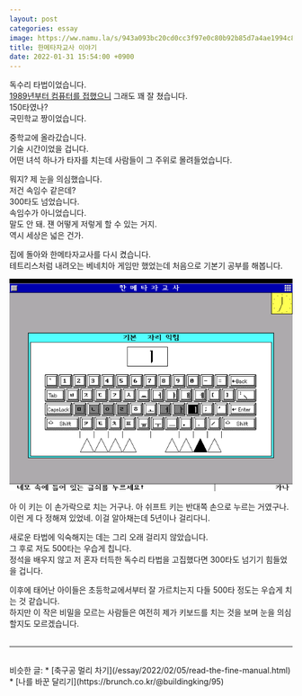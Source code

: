 ```yaml
---
layout: post
categories: essay
image: https://ww.namu.la/s/943a093bc20cd0cc3f97e0c80b92b85d7a4ae1994c8429efff59a23304db9c8c4e2cbfd712128a82e37259f10792fe60105e49d6cf1d6770d2ce18d8bba4e68397463bedb55d597e3bc7b621b7ff3ec727e683dcac268b043fd2341aacdd863a
title: 한메타자교사 이야기
date: 2022-01-31 15:54:00 +0900
---
```


독수리 타법이었습니다.  
[1989년부터 컴퓨터를 접했으니](/essay/2021/08/23/%EC%B2%AB-%EC%BB%B4%ED%93%A8%ED%84%B0%EC%9D%98-%EC%B6%94%EC%96%B5.html) 그래도 꽤 잘 쳤습니다.  
150타였나?  
국민학교 짱이었습니다.

중학교에 올라갔습니다.  
기술 시간이었을 겁니다.  
어떤 녀석 하나가 타자를 치는데 사람들이 그 주위로 몰려들었습니다.

뭐지? 제 눈을 의심했습니다.  
저건 속임수 같은데?  
300타도 넘었습니다.  
속임수가 아니었습니다.  
말도 안 돼. 쟨 어떻게 저렇게 할 수 있는 거지.  
역시 세상은 넓은 건가.

집에 돌아와 한메타자교사를 다시 켰습니다.  
테트리스처럼 내려오는 베네치아 게임만 했었는데 처음으로 기본기 공부를 해봅니다.

![](/assets/img/hanme.png)

아 이 키는 이 손가락으로 치는 거구나. 아 쉬프트 키는 반대쪽 손으로 누르는 거였구나.   
이런 게 다 정해져 있었네. 이걸 알아채는데 5년이나 걸리다니.

새로운 타법에 익숙해지는 데는 그리 오래 걸리지 않았습니다.  
그 후로 저도 500타는 우습게 칩니다.  
정석을 배우지 않고 저 혼자 터득한 독수리 타법을 고집했다면 300타도 넘기기 힘들었을 겁니다.

이후에 태어난 아이들은 초등학교에서부터 잘 가르치는지 다들 500타 정도는 우습게 치는 것 같습니다.  
하지만 이 작은 비밀을 모르는 사람들은 여전히 제가 키보드를 치는 것을 보며 눈을 의심할지도 모르겠습니다.
<br>
<br>

---

<br>
비슷한 글:
* [축구공 멀리 차기](/essay/2022/02/05/read-the-fine-manual.html)
* [나를 바꾼 달리기](https://brunch.co.kr/@buildingking/95)